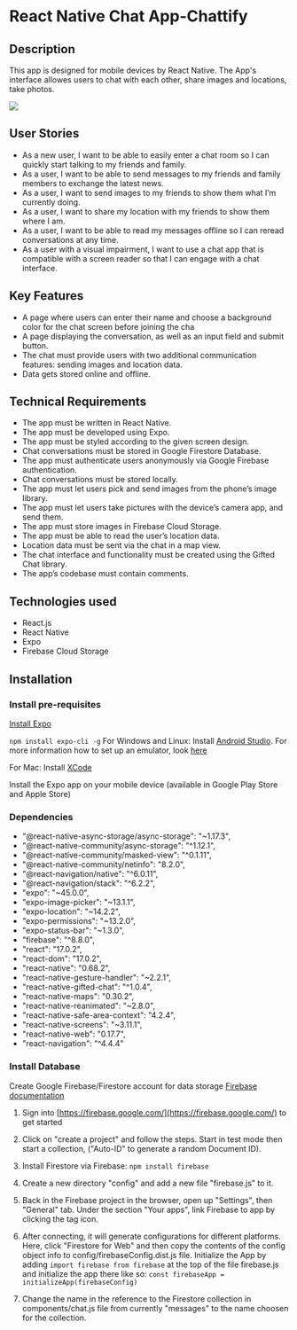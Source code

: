 # React Native Chat App-Chattify

## Description

This app is designed for mobile devices by React Native. The App's interface allowes 
users to chat with each other, share images and locations, take photos.

![](D:/IT/CF/projects_cf/Screenshot_1)

## User Stories
- As a new user, I want to be able to easily enter a chat room so I can quickly start talking to my
friends and family.
- As a user, I want to be able to send messages to my friends and family members to exchange
the latest news.
- As a user, I want to send images to my friends to show them what I’m currently doing.
- As a user, I want to share my location with my friends to show them where I am.
- As a user, I want to be able to read my messages offline so I can reread conversations at any
time.
- As a user with a visual impairment, I want to use a chat app that is compatible with a screen
reader so that I can engage with a chat interface.

## Key Features
- A page where users can enter their name and choose a background color for the chat screen
before joining the cha
- A page displaying the conversation, as well as an input field and submit button.
- The chat must provide users with two additional communication features: sending images
and location data.
- Data gets stored online and offline.

## Technical Requirements
- The app must be written in React Native.
- The app must be developed using Expo.
- The app must be styled according to the given screen design.
- Chat conversations must be stored in Google Firestore Database.
- The app must authenticate users anonymously via Google Firebase authentication.
- Chat conversations must be stored locally.
- The app must let users pick and send images from the phone’s image library.
- The app must let users take pictures with the device’s camera app, and send them.
- The app must store images in Firebase Cloud Storage.
- The app must be able to read the user’s location data.
- Location data must be sent via the chat in a map view.
- The chat interface and functionality must be created using the Gifted Chat library.
- The app’s codebase must contain comments.

## Technologies used
- React.js
- React Native
- Expo
- Firebase Cloud Storage

## Installation

### Install pre-requisites

[Install Expo](https://expo.dev/)

`npm install expo-cli -g`
For Windows and Linux: Install [Android Studio](https://developer.android.com/studio). For more information how to set up an emulator, look [here](https://docs.expo.dev/workflow/android-studio-emulator/?redirected)

For Mac: Install [XCode](https://developer.apple.com/xcode/)

Install the Expo app on your mobile device (available in Google Play Store and Apple Store)

### Dependencies 

- "@react-native-async-storage/async-storage": "~1.17.3",
- "@react-native-community/async-storage": "^1.12.1",
- "@react-native-community/masked-view": "^0.1.11",
- "@react-native-community/netinfo": "8.2.0",
- "@react-navigation/native": "^6.0.11",
- "@react-navigation/stack": "^6.2.2",
- "expo": "~45.0.0",
- "expo-image-picker": "~13.1.1",
- "expo-location": "~14.2.2",
- "expo-permissions": "~13.2.0",
- "expo-status-bar": "~1.3.0",
- "firebase": "^8.8.0",
- "react": "17.0.2",
- "react-dom": "17.0.2",
- "react-native": "0.68.2",
- "react-native-gesture-handler": "~2.2.1",
- "react-native-gifted-chat": "^1.0.4",
- "react-native-maps": "0.30.2",
- "react-native-reanimated": "~2.8.0",
- "react-native-safe-area-context": "4.2.4",
- "react-native-screens": "~3.11.1",
- "react-native-web": "0.17.7",
- "react-navigation": "^4.4.4"

### Install Database

Create Google Firebase/Firestore account for data storage [Firebase documentation](https://firebase.google.com/)

1. Sign into [https://firebase.google.com/](https://firebase.google.com/) to get started

2. Click on "create a project" and follow the steps. Start in test mode then start a collection, ("Auto-ID" to generate a random Document ID).

3. Install Firestore via Firebase: `npm install firebase`

4. Create a new directory "config" and add a new file "firebase.js" to it.

5. Back in the Firebase project in the browser, open up "Settings", then "General" tab. Under the section "Your apps", link Firebase to app by clicking the tag icon.

6. After connecting, it will generate configurations for different platforms. Here, click "Firestore for Web" and then copy the contents of the config object info to config/firebaseConfig.dist.js file. Initialize the App by adding `import firebase from firebase` at the top of the file firebase.js and initialize the app there like so: `const firebaseApp = initializeApp(firebaseConfig)`

7. Change the name in the reference to the Firestore collection in components/chat.js file from currently "messages" to the name choosen for the collection.
